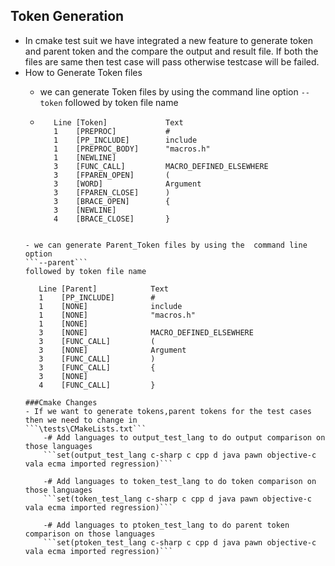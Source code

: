 ## Token Generation
- In cmake test suit we have integrated a new feature to generate token and parent token and the compare the output and result file. If both the files are same then test case will pass otherwise testcase will be failed.
- How to Generate Token files 
	- we can generate Token files by using the  command line option 
	```--token``` 
	followed by token file name
	
	- ```
		 Line [Token]             Text
		 1    [PREPROC]           #
		 1    [PP_INCLUDE]        include
		 1    [PREPROC_BODY]      "macros.h"
		 1    [NEWLINE]           
		 3    [FUNC_CALL]         MACRO_DEFINED_ELSEWHERE
		 3    [FPAREN_OPEN]       (
		 3    [WORD]              Argument
		 3    [FPAREN_CLOSE]      )
		 3    [BRACE_OPEN]        {
		 3    [NEWLINE]           
		 4    [BRACE_CLOSE]       }
	```
		 
	- we can generate Parent_Token files by using the  command line option 
	```--parent``` 
	followed by token file name
	```
		 Line [Parent]            Text
		 1    [PP_INCLUDE]        #
		 1    [NONE]              include
		 1    [NONE]              "macros.h"
		 1    [NONE]              
		 3    [NONE]              MACRO_DEFINED_ELSEWHERE
		 3    [FUNC_CALL]         (
		 3    [NONE]              Argument
		 3    [FUNC_CALL]         )
		 3    [FUNC_CALL]         {
		 3    [NONE]              
		 4    [FUNC_CALL]         }
	```
	###Cmake Changes
	- If we want to generate tokens,parent tokens for the test cases then we need to change in 
	```\tests\CMakeLists.txt```
		-# Add languages to output_test_lang to do output comparison on those languages
		```set(output_test_lang c-sharp c cpp d java pawn objective-c vala ecma imported regression)```

		-# Add languages to token_test_lang to do token comparison on those languages
		```set(token_test_lang c-sharp c cpp d java pawn objective-c vala ecma imported regression)```

		-# Add languages to ptoken_test_lang to do parent token comparison on those languages
		```set(ptoken_test_lang c-sharp c cpp d java pawn objective-c vala ecma imported regression)```
